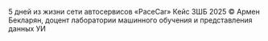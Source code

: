 5 дней из жизни сети автосервисов «PaceCar»
Кейс ЗШБ 2025
© Армен Бекларян, доцент лаборатории машинного обучения и представления данных УИ
